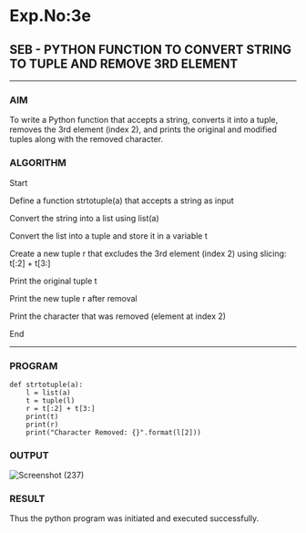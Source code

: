 # Exp.No:3e
## SEB - PYTHON FUNCTION TO CONVERT STRING TO TUPLE AND REMOVE 3RD ELEMENT

---

### AIM  
To write a Python function that accepts a string, converts it into a tuple, removes the 3rd element (index 2), and prints the original and modified tuples along with the removed character.


### ALGORITHM

Start

Define a function strtotuple(a) that accepts a string as input

Convert the string into a list using list(a)

Convert the list into a tuple and store it in a variable t

Create a new tuple r that excludes the 3rd element (index 2) using slicing: t[:2] + t[3:]

Print the original tuple t

Print the new tuple r after removal

Print the character that was removed (element at index 2)

End



---

### PROGRAM

```
def strtotuple(a):
    l = list(a)
    t = tuple(l)
    r = t[:2] + t[3:]
    print(t)
    print(r)
    print("Character Removed: {}".format(l[2]))

```

### OUTPUT
![Screenshot (237)](https://github.com/user-attachments/assets/07e5a5e7-44a2-4fe5-9d2b-55b2d871f46b)


### RESULT
Thus the python program was initiated and executed successfully.
